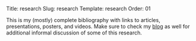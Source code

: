 Title: research
Slug: research
Template: research
Order: 01

This is my (mostly) complete bibliography with links to articles, presentations, posters, and videos. Make sure to check my [blog](/blog) as well for additional informal discussion of some of this research.
